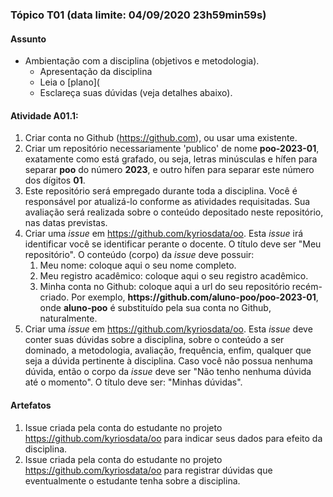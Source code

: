 
### Tópico T01 (data limite: **04/09/2020 23h59min59s**)

#### Assunto
- Ambientação com a disciplina (objetivos e metodologia).
  - Apresentação da disciplina
  - Leia o [plano](
  - Esclareça suas dúvidas (veja detalhes abaixo).

#### Atividade A01.1:
1. Criar conta no Github (https://github.com), ou usar uma existente.
1. Criar um repositório necessariamente 'publico' de nome **poo-2023-01**, exatamente como está grafado, ou seja, letras minúsculas e hífen para separar **poo** do número **2023**, e outro hífen para separar este número dos dígitos **01**. 
2. Este repositório será empregado durante toda a disciplina. Você é responsável por atualizá-lo conforme as atividades requisitadas. Sua avaliação será realizada sobre o conteúdo depositado neste repositório, nas datas previstas.
3. Criar uma _issue_ em https://github.com/kyriosdata/oo. Esta _issue_ irá identificar você se identificar perante o docente. O título deve ser "Meu repositório". O conteúdo (corpo) da _issue_ deve possuir:
   1. Meu nome: coloque aqui o seu nome completo. 
   1. Meu registro acadêmico: coloque aqui o seu registro acadêmico. 
   1. Minha conta no Github: coloque aqui a url do seu repositório recém-criado. Por exemplo, **https<span>:</span>//github.com/aluno-poo/poo-2023-01**, onde **aluno-poo** é substituído pela sua conta no Github, naturalmente.
4. Criar uma _issue_ em https://github.com/kyriosdata/oo. Esta _issue_ deve conter suas dúvidas sobre a disciplina, sobre o conteúdo a ser dominado, a metodologia, avaliação, frequência, enfim, qualquer que seja a dúvida pertinente à disciplina. Caso você não possua nenhuma dúvida, então o corpo da _issue_ deve ser "Não tenho nenhuma dúvida até o momento". O título deve ser: "Minhas dúvidas". 
   
#### Artefatos

1. Issue criada pela conta do estudante no projeto https://github.com/kyriosdata/oo para indicar seus dados para efeito da disciplina.
1. Issue criada pela conta do estudante no projeto https://github.com/kyriosdata/oo para registrar dúvidas que eventualmente o estudante tenha sobre a disciplina.
